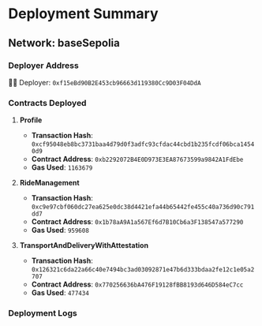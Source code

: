 # Deployment Summary

## Network: baseSepolia

### Deployer Address
👋🐒 Deployer: `0xf15eBd90B2E453cb96663d119380Cc9D03F04DdA`

### Contracts Deployed

1. **Profile**
   - **Transaction Hash**: `0xcf95048eb8bc3731baa4d79d0f3adfc93cfdac44cbd1b235fcdf06bca14540d9`
   - **Contract Address**: `0xb2292072B4E0D973E3EA87673599a9842A1FdEbe`
   - **Gas Used**: `1163679`

2. **RideManagement**
   - **Transaction Hash**: `0xc9e97cbf060dc27ea625e0dc38d4421efa44b65442fe455c40a736d90c791dd7`
   - **Contract Address**: `0x1b78aA9A1a567Ef6d7B10Cb6a3F138547a577290`
   - **Gas Used**: `959608`

3. **TransportAndDeliveryWithAttestation**
   - **Transaction Hash**: `0x126321c6da22a66c40e7494bc3ad03092871e47b6d333bdaa2fe12c1e05a2707`
   - **Contract Address**: `0x770256636bA476F19128fBB8193d646D584eC7cc`
   - **Gas Used**: `477434`

### Deployment Logs